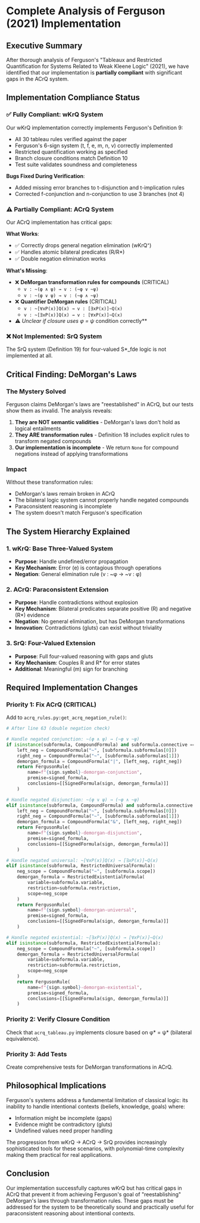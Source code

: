 # Complete Analysis of Ferguson (2021) Implementation

## Executive Summary

After thorough analysis of Ferguson's "Tableaux and Restricted Quantification for Systems Related to Weak Kleene Logic" (2021), we have identified that our implementation is **partially compliant** with significant gaps in the ACrQ system.

## Implementation Compliance Status

### ✅ Fully Compliant: wKrQ System

Our wKrQ implementation correctly implements Ferguson's Definition 9:
- All 30 tableau rules verified against the paper
- Ferguson's 6-sign system (t, f, e, m, n, v) correctly implemented  
- Restricted quantification working as specified
- Branch closure conditions match Definition 10
- Test suite validates soundness and completeness

**Bugs Fixed During Verification**:
- Added missing error branches to t-disjunction and t-implication rules
- Corrected f-conjunction and n-conjunction to use 3 branches (not 4)

### ⚠️ Partially Compliant: ACrQ System  

Our ACrQ implementation has critical gaps:

**What Works**:
- ✅ Correctly drops general negation elimination (wKrQ⁺)
- ✅ Handles atomic bilateral predicates (R/R*)
- ✅ Double negation elimination works

**What's Missing**:
- ❌ **DeMorgan transformation rules for compounds** (CRITICAL)
  - `v : ~(φ ∧ ψ) → v : (~φ ∨ ~ψ)`
  - `v : ~(φ ∨ ψ) → v : (~φ ∧ ~ψ)`
- ❌ **Quantifier DeMorgan rules** (CRITICAL)
  - `v : ~[∀xP(x)]Q(x) → v : [∃xP(x)]~Q(x)`
  - `v : ~[∃xP(x)]Q(x) → v : [∀xP(x)]~Q(x)`
- ⚠️ **Unclear if closure uses φ* = ψ* condition correctly**

### ❌ Not Implemented: SrQ System

The SrQ system (Definition 19) for four-valued S*_fde logic is not implemented at all.

## Critical Finding: DeMorgan's Laws

### The Mystery Solved

Ferguson claims DeMorgan's laws are "reestablished" in ACrQ, but our tests show them as invalid. The analysis reveals:

1. **They are NOT semantic validities** - DeMorgan's laws don't hold as logical entailments
2. **They ARE transformation rules** - Definition 18 includes explicit rules to transform negated compounds
3. **Our implementation is incomplete** - We return `None` for compound negations instead of applying transformations

### Impact

Without these transformation rules:
- DeMorgan's laws remain broken in ACrQ
- The bilateral logic system cannot properly handle negated compounds
- Paraconsistent reasoning is incomplete
- The system doesn't match Ferguson's specification

## The System Hierarchy Explained

### 1. wKrQ: Base Three-Valued System
- **Purpose**: Handle undefined/error propagation
- **Key Mechanism**: Error (e) is contagious through operations
- **Negation**: General elimination rule (v : ~φ → ~v : φ)

### 2. ACrQ: Paraconsistent Extension  
- **Purpose**: Handle contradictions without explosion
- **Key Mechanism**: Bilateral predicates separate positive (R) and negative (R*) evidence
- **Negation**: No general elimination, but has DeMorgan transformations
- **Innovation**: Contradictions (gluts) can exist without triviality

### 3. SrQ: Four-Valued Extension
- **Purpose**: Full four-valued reasoning with gaps and gluts
- **Key Mechanism**: Couples R and R* for error states
- **Additional**: Meaningful (m) sign for branching

## Required Implementation Changes

### Priority 1: Fix ACrQ (CRITICAL)

Add to `acrq_rules.py:get_acrq_negation_rule()`:

```python
# After line 63 (double negation check)

# Handle negated conjunction: ~(φ ∧ ψ) → (~φ ∨ ~ψ)
if isinstance(subformula, CompoundFormula) and subformula.connective == "&":
    left_neg = CompoundFormula("~", [subformula.subformulas[0]])
    right_neg = CompoundFormula("~", [subformula.subformulas[1]])
    demorgan_formula = CompoundFormula("|", [left_neg, right_neg])
    return FergusonRule(
        name=f"{sign.symbol}-demorgan-conjunction",
        premise=signed_formula,
        conclusions=[[SignedFormula(sign, demorgan_formula)]]
    )

# Handle negated disjunction: ~(φ ∨ ψ) → (~φ ∧ ~ψ)
elif isinstance(subformula, CompoundFormula) and subformula.connective == "|":
    left_neg = CompoundFormula("~", [subformula.subformulas[0]])
    right_neg = CompoundFormula("~", [subformula.subformulas[1]])
    demorgan_formula = CompoundFormula("&", [left_neg, right_neg])
    return FergusonRule(
        name=f"{sign.symbol}-demorgan-disjunction",
        premise=signed_formula,
        conclusions=[[SignedFormula(sign, demorgan_formula)]]
    )

# Handle negated universal: ~[∀xP(x)]Q(x) → [∃xP(x)]~Q(x)
elif isinstance(subformula, RestrictedUniversalFormula):
    neg_scope = CompoundFormula("~", [subformula.scope])
    demorgan_formula = RestrictedExistentialFormula(
        variable=subformula.variable,
        restriction=subformula.restriction,
        scope=neg_scope
    )
    return FergusonRule(
        name=f"{sign.symbol}-demorgan-universal",
        premise=signed_formula,
        conclusions=[[SignedFormula(sign, demorgan_formula)]]
    )

# Handle negated existential: ~[∃xP(x)]Q(x) → [∀xP(x)]~Q(x)
elif isinstance(subformula, RestrictedExistentialFormula):
    neg_scope = CompoundFormula("~", [subformula.scope])
    demorgan_formula = RestrictedUniversalFormula(
        variable=subformula.variable,
        restriction=subformula.restriction,
        scope=neg_scope
    )
    return FergusonRule(
        name=f"{sign.symbol}-demorgan-existential",
        premise=signed_formula,
        conclusions=[[SignedFormula(sign, demorgan_formula)]]
    )
```

### Priority 2: Verify Closure Condition

Check that `acrq_tableau.py` implements closure based on φ* = ψ* (bilateral equivalence).

### Priority 3: Add Tests

Create comprehensive tests for DeMorgan transformations in ACrQ.

## Philosophical Implications

Ferguson's systems address a fundamental limitation of classical logic: its inability to handle intentional contexts (beliefs, knowledge, goals) where:
- Information might be incomplete (gaps)
- Evidence might be contradictory (gluts)  
- Undefined values need proper handling

The progression from wKrQ → ACrQ → SrQ provides increasingly sophisticated tools for these scenarios, with polynomial-time complexity making them practical for real applications.

## Conclusion

Our implementation successfully captures wKrQ but has critical gaps in ACrQ that prevent it from achieving Ferguson's goal of "reestablishing" DeMorgan's laws through transformation rules. These gaps must be addressed for the system to be theoretically sound and practically useful for paraconsistent reasoning about intentional contexts.